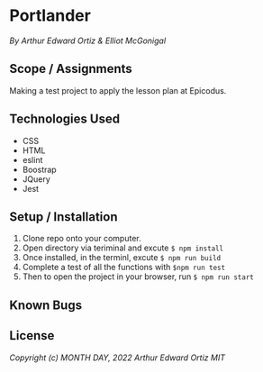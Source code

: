 # Portlander
_By Arthur Edward Ortiz & Elliot McGonigal_

## Scope / Assignments 
Making a test project to apply the lesson plan at Epicodus. 

## Technologies Used 
* CSS
* HTML 
* eslint
* Boostrap
* JQuery
* Jest       

## Setup / Installation 

1. Clone repo onto your computer.
2. Open directory via teriminal and excute `$ npm install`
3. Once installed, in the terminl, excute  `$ npm run build`
4. Complete a test of all the functions with `$npm run test`
5. Then to open the project in your browser, run `$ npm run start`


## Known Bugs 

## License
_Copyright (c) MONTH DAY, 2022 Arthur Edward Ortiz MIT_
